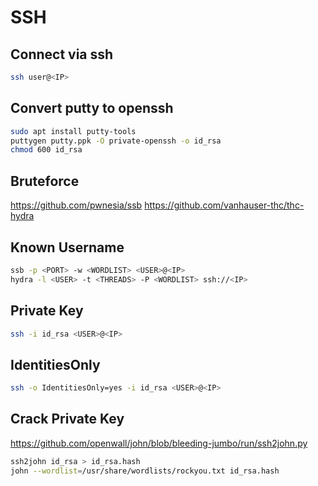 # SSH

## Connect via ssh

```bash
ssh user@<IP>
```

## Convert putty to openssh

```bash
sudo apt install putty-tools
puttygen putty.ppk -O private-openssh -o id_rsa
chmod 600 id_rsa
```

## Bruteforce

https://github.com/pwnesia/ssb
https://github.com/vanhauser-thc/thc-hydra

## Known Username

```bash
ssb -p <PORT> -w <WORDLIST> <USER>@<IP>
hydra -l <USER> -t <THREADS> -P <WORDLIST> ssh://<IP>
```

## Private Key

```bash
ssh -i id_rsa <USER>@<IP>
```

## IdentitiesOnly

```bash
ssh -o IdentitiesOnly=yes -i id_rsa <USER>@<IP>
```

## Crack Private Key

https://github.com/openwall/john/blob/bleeding-jumbo/run/ssh2john.py

```bash
ssh2john id_rsa > id_rsa.hash
john --wordlist=/usr/share/wordlists/rockyou.txt id_rsa.hash
```
